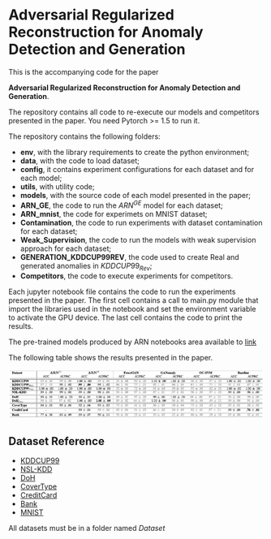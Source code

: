 # Adversarial Regularized Reconstruction for Anomaly Detection and Generation

This is the accompanying code for the paper

**Adversarial Regularized Reconstruction for Anomaly Detection and Generation**.

The repository contains all code to re-execute our models and competitors presented in the paper. You need Pytorch >= 1.5 to run it. 

The repository contains the following folders:

- **env**, with the library requirements to create the python environment;
- **data**, with the code to load dataset;
- **config**, it contains experiment configurations for each dataset and for each model;
- **utils**, with utility code;
- **models**, with the source code of each model presented in the paper;
- **ARN_GE**, the code to run the $ARN^{GE}$ model for each dataset;
- **ARN_mnist**, the code for experimets on MNIST dataset;
- **Contamination**, the code to run experiments with dataset contamination for each dataset;
- **Weak_Supervision**, the code to run the models with weak supervision approach for each dataset;
- **GENERATION_KDDCUP99REV**, the code used to create Real and generated anomalies in $KDDCUP99_{Rev}$;
- **Competitors**, the code to execute experiments for competitors.

Each jupyter notebook file contains the code to run the experiments presented in the paper. The first cell contains a call to main.py module that import the libraries used in the notebook and set the environment variable to activate the GPU device. The last cell contains the code to print the results.

The pre-trained models produced by ARN notebooks area available to [link](https://www.dropbox.com/sh/ll79r0x378j5me9/AABHU-znW3v06urtTdwcgkJka?dl=0)

The following table shows the results presented in the paper.

![](table2.png)

## Dataset Reference

- [KDDCUP99](http://kdd.ics.uci.edu/databases/kddcup99/kddcup99.html)
- [NSL-KDD](https://www.unb.ca/cic/datasets/nsl.html) 
- [DoH](https://www.unb.ca/cic/datasets/dohbrw-2020.html)
- [CoverType](https://archive.ics.uci.edu/ml/datasets/covertype)
- [CreditCard](http://www.ulb.ac.be/di/map/adalpozz/data/creditcard.Rdata)
- [Bank](https://github.com/GuansongPang/anomaly-detection-datasets)
- [MNIST](http://yann.lecun.com/exdb/mnist)

All datasets must be in a folder named *Dataset*
